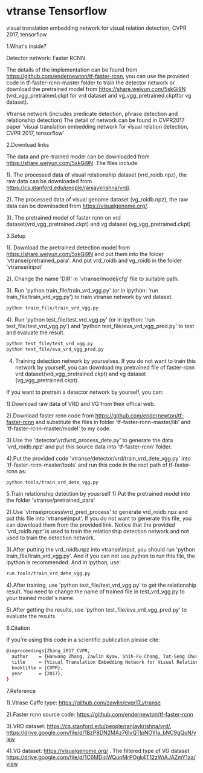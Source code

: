 # vtranse Tensorflow
visual translation embedding network for visual relation detection, CVPR 2017, tensorflow

1.What's inside?

Detector network: Faster RCNN

The details of the implementation can be found from https://github.com/endernewton/tf-faster-rcnn, you can use the provided code in tf-faster-rcnn-master folder to train the detector network or download the pretrained model from https://share.weiyun.com/5skGi9N (vrd_vgg_pretrained.ckpt for vrd dataset and vg_vgg_pretrained.ckptfor vg dataset).

Vtranse network (includes predicate detection, phrase detection and relationship detection)
The detail of network can be found in CVPR2017 paper 'visual translation embedding network for visual relation detection, CVPR 2017, tensorflow'

2.Download links

The data and pre-trained model can be downloaded from https://share.weiyun.com/5skGi9N. The files include:

1). The processed data of visual relationship dataset (vrd_roidb.npz), the raw data can be downloaded from https://cs.stanford.edu/people/ranjaykrishna/vrd/.

2). The processed data of visual genome dataset (vg_roidb.npz), the raw data can be downloaded from https://visualgenome.org/.

3). The pretrained model of faster rcnn on vrd dataset(vrd_vgg_pretrained.ckpt) and vg dataset (vg_vgg_pretrained.ckpt)

3.Setup

1). Download the pretrained detection model from https://share.weiyun.com/5skGi9N and put them into the folder 'vtranse/pretrained_para'. And put vrd_roidb and vg_roidb in the folder 'vtranse/input'

2). Change the name 'DIR' in 'vtranse/model/cfg' file to suitable path.

3). Run 'python train_file/train_vrd_vgg.py' (or in ipython:  'run train_file/train_vrd_vgg.py') to train vtranse network by vrd dataset.
```bash
python train_file/train_vrd_vgg.py
```

4). Run 'python test_file/test_vrd_vgg.py' (or in ipython:  'run test_file/test_vrd_vgg.py') and 'python test_file/eva_vrd_vgg_pred.py' to test and evaluate the result.
```bash
python test_file/test_vrd_vgg.py
python test_file/eva_vrd_vgg_pred.py
```
4. Training detection network by yourselves. If you do not want to train this network by yourself, you can download my pretrained file of faster-rcnn vrd dataset(vrd_vgg_pretrained.ckpt) and vg dataset (vg_vgg_pretrained.ckpt).

If you want to pretrain a detector network by yourself, you can:

1).Download raw data of VRD and VG from their offical web.

2).Download faster rcnn code from https://github.com/endernewton/tf-faster-rcnn and substitute the files in folder 'tf-faster-rcnn-master/lib' and 'tf-faster-rcnn-master/model' to my code.

3).Use the 'detector\vrd\vrd_process_dete.py' to generate the data 'vrd_roidb.npz' and put this source data into 'tf-faster-rcnn' folder.

4).Put the provided code 'vtranse/detector/vrd/train_vrd_dete_vgg.py' into 'tf-faster-rcnn-master/tools' and run this code in the root path of tf-faster-rcnn as:
```bash
python tools/train_vrd_dete_vgg.py
```

5.Train relationship detection by yousrself
1).Put the pretrained model into the folder 'vtranse/pretrained_para'

2).Use 'vtrnse\process\vrd_pred_process' to generate vrd_roidb.npz and put this file into 'vtranse\input'. If you do not want to generate this file, you can download them from the provided link. Notice that the provided 'vrd_roidb.npz' is used to train the relationship detection network and not used to train the detection network.

3).After putting the vrd_roidb.npz into vtranse\input, you should run 'python train_file/train_vrd_vgg.py'. And if you can not use python to run this file, the ipython is recommended. And in ipython, use:

```bash
run tools/train_vrd_dete_vgg.py
```

4).After training, use 'python test_file/test_vrd_vgg.py' to get the relationship result. You need to change the name of trained file in test_vrd_vgg.py to your trained model's name.

5).After getting the results, use 'python test_file/eva_vrd_vgg_pred.py' to evaluate the results.

6.Citation

If you're using this code in a scientific publication please cite:
```bash
@inproceedings{Zhang_2017_CVPR,
  author    = {Hanwang Zhang, Zawlin Kyaw, Shih-Fu Chang, Tat-Seng Chua},
  title     = {Visual Translation Embedding Network for Visual Relation Detection},
  booktitle = {CVPR},
  year      = {2017},
}
```
7.Reference

1).Vtrase Caffe type: https://github.com/zawlin/cvpr17_vtranse

2).Faster rcnn source code: https://github.com/endernewton/tf-faster-rcnn

3).VRD dataset: https://cs.stanford.edu/people/ranjaykrishna/vrd/, https://drive.google.com/file/d/1BzP8DN2MAz76IvQTlpNOYla_bNC9gQuN/view

4).VG dataset: https://visualgenome.org/ . The filtered type of VG dataset https://drive.google.com/file/d/1C6MDiqWQupMrPOgk4T12zWiAJAZmY1aa/view
